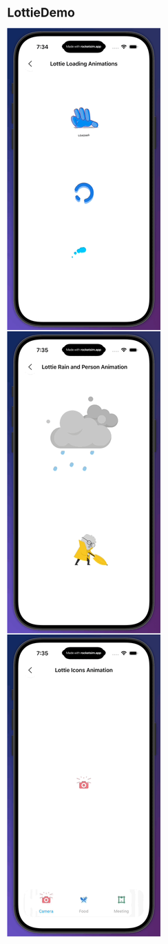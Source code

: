 # LottieDemo

![Lottie Loading Animations](assets/LoadingAnimation.gif)
![Lottie rain and person animation](assets/rainAndPersonAnimation.gif)
![Lottie Icons Animation](assets/IconsAnimation.gif)